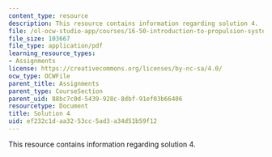 ```yaml
---
content_type: resource
description: This resource contains information regarding solution 4.
file: /ol-ocw-studio-app/courses/16-50-introduction-to-propulsion-systems-spring-2012/ef232c1daa3253cc5ad3a34d51b59f12_MIT16_50S12_sol4.pdf
file_size: 103667
file_type: application/pdf
learning_resource_types:
- Assignments
license: https://creativecommons.org/licenses/by-nc-sa/4.0/
ocw_type: OCWFile
parent_title: Assignments
parent_type: CourseSection
parent_uid: 88bc7c0d-5439-928c-8dbf-91ef03b66406
resourcetype: Document
title: Solution 4
uid: ef232c1d-aa32-53cc-5ad3-a34d51b59f12
---
```

This resource contains information regarding solution 4.